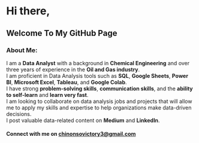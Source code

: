 # Hi there,
## Welcome To My GitHub Page

### About Me:
I am a **Data Analyst** with a background in **Chemical Engineering** and over three years of experience in the **Oil and Gas industry**.  
I am proficient in Data Analysis tools such as **SQL**, **Google Sheets**, **Power BI**, **Microsoft Excel**, **Tableau**, and **Google Colab**.  
I have strong **problem-solving skills**, **communication skills**, and the **ability to self-learn** and **learn very fast**.  
I am looking to collaborate on data analysis jobs and projects that will allow me to apply my skills and expertise to help organizations make data-driven decisions.  
I post valuable data-related content on **Medium** and **LinkedIn**.

#### Connect with me on chinonsovictory3@gmail.com 

